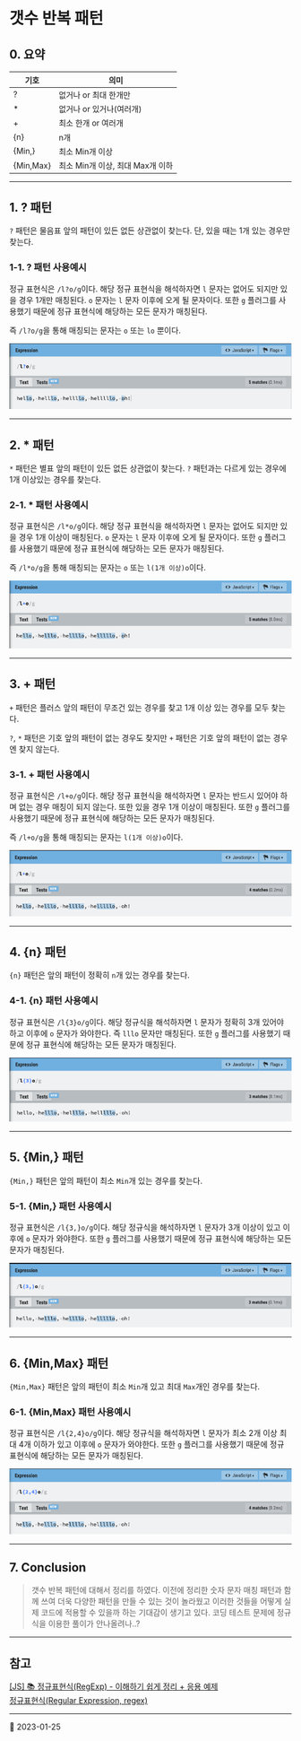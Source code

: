 # 갯수 반복 패턴

## 0. 요약

| 기호      | 의미                             |
| --------- | -------------------------------- |
| ?         | 없거나 or 최대 한개만            |
| \*        | 없거나 or 있거나(여러개)         |
| +         | 최소 한개 or 여러개              |
| {n}       | n개                              |
| {Min,}    | 최소 Min개 이상                  |
| {Min,Max} | 최소 Min개 이상, 최대 Max개 이하 |

---

## 1. ? 패턴

`?` 패턴은 물음표 앞의 패턴이 있든 없든 상관없이 찾는다. 단, 있을 때는 1개 있는 경우만 찾는다.

### 1-1. ? 패턴 사용예시

정규 표현식은 `/l?o/g`이다. 해당 정규 표현식을 해석하자면 `l` 문자는 없어도 되지만 있을 경우 1개만 매칭된다. `o` 문자는 `l` 문자 이후에 오게 될 문자이다. 또한 `g` 플러그를 사용했기 때문에 정규 표현식에 해당하는 모든 문자가 매칭된다.

즉 `/l?o/g`을 통해 매칭되는 문자는 `o` 또는 `lo` 뿐이다.

![? 패턴 사용예시](/image/RegExp/regExpPattern25.png)

---

## 2. \* 패턴

`*` 패턴은 별표 앞의 패턴이 있든 없든 상관없이 찾는다. `?` 패턴과는 다르게 있는 경우에 1개 이상있는 경우를 찾는다.

### 2-1. \* 패턴 사용예시

정규 표현식은 `/l*o/g`이다. 해당 정규 표현식을 해석하자면 `l` 문자는 없어도 되지만 있을 경우 1개 이상이 매칭된다. `o` 문자는 `l` 문자 이후에 오게 될 문자이다. 또한 `g` 플러그를 사용했기 때문에 정규 표현식에 해당하는 모든 문자가 매칭된다.

즉 `/l*o/g`을 통해 매칭되는 문자는 `o` 또는 `l(1개 이상)o`이다.

![* 패턴 사용예시](/image/RegExp/regExpPattern26.png)

---

## 3. + 패턴

`+` 패턴은 플러스 앞의 패턴이 무조건 있는 경우를 찾고 1개 이상 있는 경우를 모두 찾는다.

`?`, `*` 패턴은 기호 앞의 패턴이 없는 경우도 찾지만 `+` 패턴은 기호 앞의 패턴이 없는 경우엔 찾지 않는다.

### 3-1. + 패턴 사용예시

정규 표현식은 `/l+o/g`이다. 해당 정규 표현식을 해석하자면 `l` 문자는 반드시 있어야 하며 없는 경우 매칭이 되지 않는다. 또한 있을 경우 1개 이상이 매칭된다. 또한 `g` 플러그를 사용했기 때문에 정규 표현식에 해당하는 모든 문자가 매칭된다.

즉 `/l+o/g`을 통해 매칭되는 문자는 `l(1개 이상)o`이다.

![+ 패턴 사용예시](/image/RegExp/regExpPattern27.png)

---

## 4. {n} 패턴

`{n}` 패턴은 앞의 패턴이 정확히 `n`개 있는 경우를 찾는다.

### 4-1. {n} 패턴 사용예시

정규 표현식은 `/l{3}o/g`이다. 해당 정규식을 해석하자면 `l` 문자가 정확히 3개 있어야 하고 이후에 `o` 문자가 와야한다. 즉 `lllo` 문자만 매칭된다. 또한 `g` 플러그를 사용했기 때문에 정규 표현식에 해당하는 모든 문자가 매칭된다.

![{n} 패턴 사용예시](/image/RegExp/regExpPattern28.png)

---

## 5. {Min,} 패턴

`{Min,}` 패턴은 앞의 패턴이 최소 `Min`개 있는 경우를 찾는다.

### 5-1. {Min,} 패턴 사용예시

정규 표현식은 `/l{3,}o/g`이다. 해당 정규식을 해석하자면 `l` 문자가 3개 이상이 있고 이후에 `o` 문자가 와야한다. 또한 `g` 플러그를 사용했기 때문에 정규 표현식에 해당하는 모든 문자가 매칭된다.

![{Min,} 패턴 사용예시](/image/RegExp/regExpPattern29.png)

---

## 6. {Min,Max} 패턴

`{Min,Max}` 패턴은 앞의 패턴이 최소 `Min`개 있고 최대 `Max`개인 경우를 찾는다.

### 6-1. {Min,Max} 패턴 사용예시

정규 표현식은 `/l{2,4}o/g`이다. 해당 정규식을 해석하자면 `l` 문자가 최소 2개 이상 최대 4개 이하가 있고 이후에 `o` 문자가 와야한다. 또한 `g` 플러그를 사용했기 때문에 정규 표현식에 해당하는 모든 문자가 매칭된다.

![{Min,Max} 패턴 사용예시](/image/RegExp/regExpPattern30.png)

---

## 7. Conclusion

> 갯수 반복 패턴에 대해서 정리를 하였다. 이전에 정리한 숫자 문자 매칭 패턴과 함께 쓰여 더욱 다양한 패턴을 만들 수 있는 것이 놀라웠고 이러한 것들을 어떻게 실제 코드에 적용할 수 있을까 하는 기대감이 생기고 있다. 코딩 테스트 문제에 정규식을 이용한 풀이가 안나올려나..?

---

## 참고

[[JS] 📚 정규표현식(RegExp) - 이해하기 쉽게 정리 + 응용 예제](https://inpa.tistory.com/entry/JS-%F0%9F%93%9A-%EC%A0%95%EA%B7%9C%EC%8B%9D-RegExp-%EB%88%84%EA%B5%AC%EB%82%98-%EC%9D%B4%ED%95%B4%ED%95%98%EA%B8%B0-%EC%89%BD%EA%B2%8C-%EC%A0%95%EB%A6%AC)  
[정규표현식(Regular Expression, regex)](https://blog.walkinpcm.com/15)

---

📅 2023-01-25
